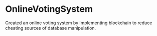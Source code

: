 # OnlineVotingSystem
Created an online voting system by implementing blockchain to reduce cheating sources of database manipulation.
